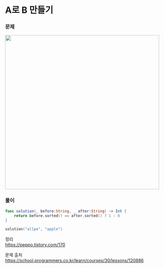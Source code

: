 #  A로 B 만들기

### 문제
<img src="https://user-images.githubusercontent.com/64088377/200709533-4b284858-ed91-4790-9654-59d9297aed5f.png" width="500" >


### 풀이 <br>
```swift 
func solution(_ before:String, _ after:String) -> Int {
    return before.sorted() == after.sorted() ? 1 : 0
}

solution("allpe", "apple")
```

정리 <br>
https://peppo.tistory.com/170

문제 출처 <br>
https://school.programmers.co.kr/learn/courses/30/lessons/120886
